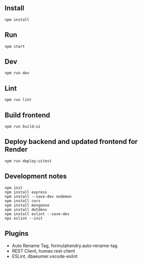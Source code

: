 ## Install
`npm install`  

## Run
`npm start`  

## Dev
`npm run dev`  

## Lint
`npm run lint`  

## Build frontend
`npm run build:ui`  

## Deploy backend and updated frontend for Render
`npm run deploy:uitest`  

## Development notes
```
npm init
npm install express
npm install --save-dev nodemon
npm install cors
npm install mongoose
npm install dotdenv
npm install eslint --save-dev
npx eslint --init
```

## Plugins
- Auto Rename Tag, formulahendry.auto-rename-tag
- REST Client, humao.rest-client
- ESLint, dbaeumer.vscode-eslint